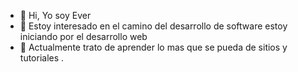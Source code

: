 - 👋 Hi, Yo soy Ever 
- 👀 Estoy interesado en el camino del desarrollo de software estoy iniciando por el desarrollo web
- 🌱 Actualmente trato de aprender lo mas que se pueda de sitios y tutoriales
.

<!---
Ever1946/Ever1946 is a ✨ special ✨ repository because its `README.md` (this file) appears on your GitHub profile.
You can click the Preview link to take a look at your changes.
--->
